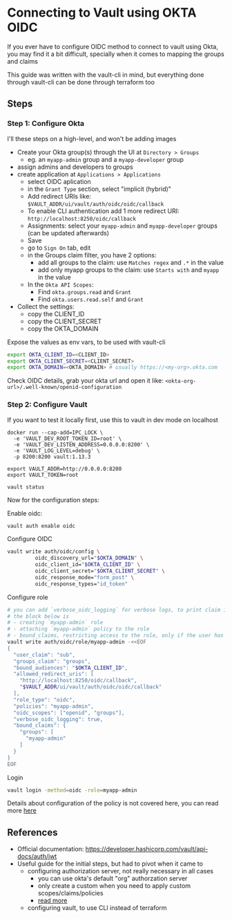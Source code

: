 # Connecting to Vault using OKTA OIDC

If you ever have to configure OIDC method to connect to vault using Okta, you may find it a bit difficult,
specially when it comes to mapping the groups and claims

This guide was written with the vault-cli in mind, but everything done through vault-cli can be done through terraform too

## Steps

### Step 1: Configure Okta

I'll these steps on a high-level, and won't be adding images

- Create your Okta group(s) through the UI at `Directory > Groups`
  - eg. an `myapp-admin` group and a `myapp-developer` group
- assign admins and developers to groups
- create application at `Applications > Applications`
  - select OIDC aplication
  - in the `Grant Type` section, select "implicit (hybrid)" 
  - Add redirect URIs like: `$VAULT_ADDR/ui/vault/auth/oidc/oidc/callback`
  - To enable CLI authentication add 1 more redirect URI: `http://localhost:8250/oidc/callback`
  - Assignments: select your `myapp-admin` and `myapp-developer` groups (can be updated afterwards)
  - Save
  - go to `Sign On` tab, edit
  - in the Groups claim filter, you have 2 options:
    - add all groups to the claim: use `Matches regex` and `.*` in the value
    - add only myapp groups to the claim: use `Starts with` and `myapp` in the value
  - In the `Okta API Scopes`:
    - Find `okta.groups.read` and `Grant`
    - Find `okta.users.read.self` and `Grant`
- Collect the settings:
  - copy the CLIENT_ID
  - copy the CLIENT_SECRET
  - copy the OKTA_DOMAIN

Expose the values as env vars, to be used with vault-cli

```bash
export OKTA_CLIENT_ID=<CLIENT_ID>
export OKTA_CLIENT_SECRET=<CLIENT_SECRET>
export OKTA_DOMAIN=<OKTA_DOMAIN> # usually https://<my-org>.okta.com
```

Check OIDC details, grab your okta url and open it like: `<okta-org-url>/.well-known/openid-configuration`

### Step 2: Configure Vault

If you want to test it locally first, use this to vault in dev mode on localhost
```
docker run --cap-add=IPC_LOCK \
  -e 'VAULT_DEV_ROOT_TOKEN_ID=root' \
  -e 'VAULT_DEV_LISTEN_ADDRESS=0.0.0.0:8200' \
  -e 'VAULT_LOG_LEVEL=debug' \
  -p 8200:8200 vault:1.13.3

export VAULT_ADDR=http://0.0.0.0:8200
export VAULT_TOKEN=root

vault status
```

Now for the configuration steps:

Enable oidc:
```bash
vault auth enable oidc
```

Configure OIDC
```bash
vault write auth/oidc/config \
         oidc_discovery_url="$OKTA_DOMAIN" \
         oidc_client_id="$OKTA_CLIENT_ID" \
         oidc_client_secret="$OKTA_CLIENT_SECRET" \
         oidc_response_mode="form_post" \
         oidc_response_types="id_token"
```

Configure role
```bash
# you can add `verbose_oidc_logging` for verbose logs, to print claim in vault server logs (not cli)
# the block below is
# - creating `myapp-admin` role
# - attaching `myapp-admin` policy to the role
# - bound_claims, restricting access to the role, only if the user has `myapp-admin` as one of the groups assigned to him and present in the claims sent by Okta
vault write auth/oidc/role/myapp-admin -<<EOF
{
  "user_claim": "sub",
  "groups_claim": "groups",
  "bound_audiences": "$OKTA_CLIENT_ID",
  "allowed_redirect_uris": [
    "http://localhost:8250/oidc/callback",
    "$VAULT_ADDR/ui/vault/auth/oidc/oidc/callback"
  ],
  "role_type": "oidc",
  "policies": "myapp-admin",
  "oidc_scopes": ["openid", "groups"],
  "verbose_oidc_logging": true,
  "bound_claims": {
    "groups": [
      "myapp-admin"
    ]
  }
}
EOF
```

Login
```bash
vault login -method=oidc -role=myapp-admin
```

Details about configuration of the policy is not covered here, you can read more [here](https://developer.hashicorp.com/vault/docs/concepts/policies)

## References

- Official documentation: https://developer.hashicorp.com/vault/api-docs/auth/jwt
- Useful guide for the initial steps, but had to pivot when it came to
  - configuring authorization server, not really necessary in all cases
      - you can use okta's default "org" authorzation server
      - only create a custom when you need to apply custom scopes/claims/policies
      - [read more](https://developer.okta.com/docs/concepts/auth-servers/)
  - configuring vault, to use CLI instead of terraform

